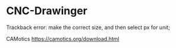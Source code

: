 # CNC-Drawinger
Trackback error: make the correct size, and then select px for unit;

CAMotics https://camotics.org/download.html